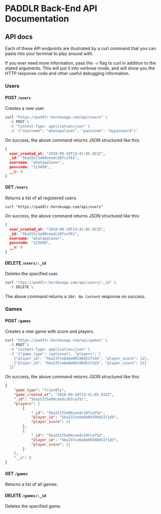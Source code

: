 PADDLR Back-End API Documentation
======

## API docs

Each of these API endpoints are illustrated by a curl command that you can paste into your terminal to play around with.

If you ever need more information, pass the `-v` flag to curl in addition to the stated arguments. This will put it into verbose mode, and will show you the HTTP response code and other useful debugging information.

### Users

#### POST `/users`

Creates a new user.

```bash
curl "https://paddlr.herokuapp.com/api/users" \
  -X POST \
  -H "Content-Type: application/json" \
  -d '{"username": "whatapalaver", "passcode": "mypassword"}'
```

On success, the above command returns JSON structured like this:

```json
{
  user_created_at: "2018-09-19T13:41:05.923Z",
  _id: "5ba252c1e09ceedc107ca761",
  username: "whatapalaver",
  passcode: "123456",
  __v: 0
}
```

#### GET `/users`
Returns a list of all registered users.

```
curl "https://paddlr.herokuapp.com/api/users"
```

On success, the above command returns JSON structured like this:

```json
{
  user_created_at: "2018-09-19T13:41:05.923Z",
  _id: "5ba252c1e09ceedc107ca761",
  username: "whatapalaver",
  passcode: "123456",
  __v: 0
}
```

#### DELETE `/users/:_id`
Deletes the specified user.

```bash
curl "ttps://paddlr.herokuapp.com/api/users/:_id" \
  -X DELETE \
```

The above command returns a `204: No Content` response on success.

### Games

#### POST `/games`

Creates a new game with score and players.

```bash
curl "https://paddlr.herokuapp.com/api/games" \
  -X POST \
  -H "Content-Type: application/json" \
  -d '{"game_type": (optional), "players": [
    {"player_id": "5ba237ce0a8e09198d51f1d4", "player_score": 12},
    {"player_id": "5ba237ce0a8e09198d51f1d3", "player_score": 21}
  ]}'
```

On success, the above command returns JSON structured like this:

```json
{
    "game_type": "friendly",
    "game_created_at": "2018-09-19T13:41:05.932Z",
    "_id": "5ba251f5e09ceedc107ca75c",
    "players": [
        {
            "_id": "5ba251f5e09ceedc107ca75e",
            "player_id": "5ba237ce0a8e09198d51f1d4",
            "player_score": 12
        },
        {
            "_id": "5ba251f5e09ceedc107ca75d",
            "player_id": "5ba237ce0a8e09198d51f1d3",
            "player_score": 21
        }
    ],
    "__v": 0
}
```

#### GET `/games`
Returns a list of all games.



#### DELETE `/games/:_id`
Deletes the specified game.


